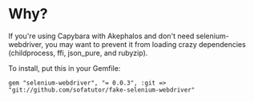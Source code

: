 Why?
====

If you're using Capybara with Akephalos and don't need selenium-webdriver, you may want to
prevent it from loading crazy dependencies (childprocess, ffi, json_pure, and rubyzip).

To install, put this in your Gemfile:

    gem "selenium-webdriver", "= 0.0.3", :git => "git://github.com/sofatutor/fake-selenium-webdriver"
